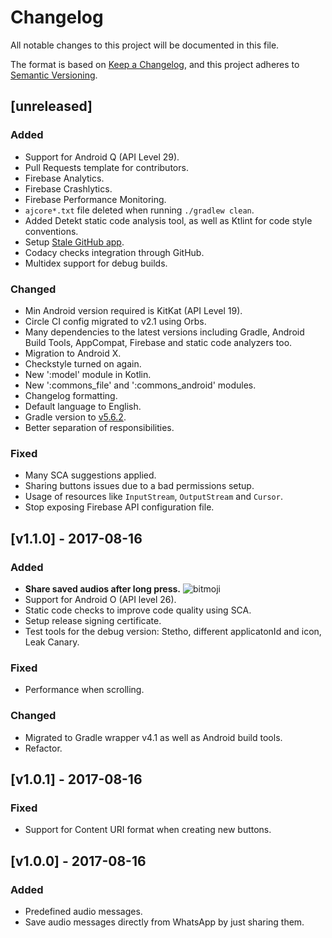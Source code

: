# Changelog
All notable changes to this project will be documented in this file.

The format is based on [Keep a Changelog][], and this project adheres to [Semantic Versioning][].

## \[unreleased]
### Added
- Support for Android Q (API Level 29).
- Pull Requests template for contributors.
- Firebase Analytics. 
- Firebase Crashlytics.
- Firebase Performance Monitoring.
- `ajcore*.txt` file deleted when running `./gradlew clean`.
- Added Detekt static code analysis tool, as well as Ktlint for code style conventions.
- Setup [Stale GitHub app](https://github.com/apps/stale).
- Codacy checks integration through GitHub.
- Multidex support for debug builds.

### Changed
- Min Android version required is KitKat (API Level 19).
- Circle CI config migrated to v2.1 using Orbs.
- Many dependencies to the latest versions including Gradle, Android Build Tools, AppCompat,
Firebase and static code analyzers too.
- Migration to Android X.
- Checkstyle turned on again.
- New ':model' module in Kotlin.
- New ':commons_file' and ':commons_android' modules.
- Changelog formatting.
- Default language to English.
- Gradle version to [v5.6.2](https://docs.gradle.org/5.6.2/release-notes.html).
- Better separation of responsibilities.

### Fixed
- Many SCA suggestions applied.
- Sharing buttons issues due to a bad permissions setup.
- Usage of resources like `InputStream`, `OutputStream` and `Cursor`.
- Stop exposing Firebase API configuration file.

## \[v1.1.0] - 2017-08-16

### Added
- **Share saved audios after long press.** ![bitmoji](https://render.bitstrips.com/v2/cpanel/8363918-196115675_6-s4-v1.png?transparent=1&palette=1&width=246)
- Support for Android O (API level 26).
- Static code checks to improve code quality using SCA.
- Setup release signing certificate.
- Test tools for the debug version: Stetho, different applicatonId and icon, Leak Canary.

### Fixed
- Performance when scrolling.

### Changed
- Migrated to Gradle wrapper v4.1 as well as Android build tools.
- Refactor.

## \[v1.0.1] - 2017-08-16

### Fixed
- Support for Content URI format when creating new buttons.

## \[v1.0.0] - 2017-08-16
### Added
- Predefined audio messages.
- Save audio messages directly from WhatsApp by just sharing them.

[keep a changelog]: https://keepachangelog.com/en/1.0.0/
[semantic versioning]: https://semver.org/spec/v2.0.0.html

